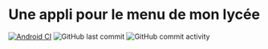 # Une appli pour le menu de mon lycée
[![Android CI](https://github.com/e-psi-lon/menu-self/actions/workflows/android.yml/badge.svg)](https://github.com/e-psi-lon/menu-self/actions/workflows/android.yml)
![GitHub last commit](https://img.shields.io/github/last-commit/e-psi-lon/menu-self)
![GitHub commit activity](https://img.shields.io/github/commit-activity/m/e-psi-lon/menu-self?color=light_green)
